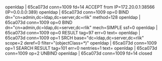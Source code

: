 openldap  | 65ca073d conn=1009 fd=14 ACCEPT from IP=172.20.0.1:38566 (IP=0.0.0.0:389)
openldap  | 65ca073d conn=1009 op=0 BIND dn="cn=admin,dc=ldap,dc=server,dc=rlik" method=128
openldap  | 65ca073d conn=1009 op=0 BIND dn="cn=admin,dc=ldap,dc=server,dc=rlik" mech=SIMPLE ssf=0
openldap  | 65ca073d conn=1009 op=0 RESULT tag=97 err=0 text=
openldap  | 65ca073d conn=1009 op=1 SRCH base="dc=ldap,dc=server,dc=rlik" scope=2 deref=0 filter="(objectClass=*)"
openldap  | 65ca073d conn=1009 op=1 SEARCH RESULT tag=101 err=0 nentries=1 text=
openldap  | 65ca073d conn=1009 op=2 UNBIND
openldap  | 65ca073d conn=1009 fd=14 closed
